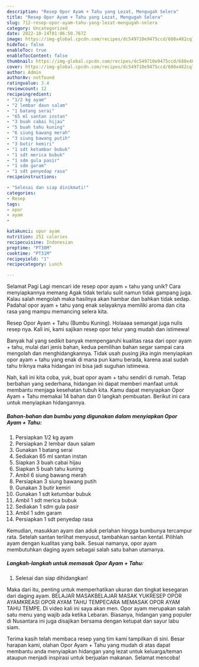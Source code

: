```yaml
---
description: "Resep Opor Ayam + Tahu yang Lezat, Mengugah Selera"
title: "Resep Opor Ayam + Tahu yang Lezat, Mengugah Selera"
slug: 712-resep-opor-ayam-tahu-yang-lezat-mengugah-selera
category: Uncategorized
date: 2022-10-14T01:06:50.767Z
image: https://img-global.cpcdn.com/recipes/dc549710e9475ccd/680x482cq70/opor-ayam-tahu-foto-resep-utama.jpg
hideToc: false
enableToc: true
enableTocContent: false
thumbnail: https://img-global.cpcdn.com/recipes/dc549710e9475ccd/680x482cq70/opor-ayam-tahu-foto-resep-utama.jpg
cover: https://img-global.cpcdn.com/recipes/dc549710e9475ccd/680x482cq70/opor-ayam-tahu-foto-resep-utama.jpg
author: Admin
authorAv: notfound
ratingvalue: 3.4
reviewcount: 12
recipeingredient:
- "1/2 kg ayam"
- "2 lembar daun salam"
- "1 batang serai"
- "65 ml santan instan"
- "3 buah cabai hijau"
- "5 buah tahu kuning"
- "6 siung bawang merah"
- "3 siung bawang putih"
- "3 butir kemiri"
- "1 sdt ketumbar bubuk"
- "1 sdt merica bubuk"
- "1 sdm gula pasir"
- "1 sdm garam"
- "1 sdt penyedap rasa"
recipeinstructions:

- "Selesai dan siap dinikmati!"
categories:
- Resep
tags:
- opor
- ayam
- 

katakunci: opor ayam  
nutrition: 251 calories
recipecuisine: Indonesian
preptime: "PT30M"
cooktime: "PT31M"
recipeyield: "1"
recipecategory: Lunch

---
```



Selamat Pagi Lagi mencari ide resep opor ayam + tahu yang unik? Cara menyiapkannya memang Agak tidak terlalu sulit namun tidak gampang juga. Kalau salah mengolah maka hasilnya akan hambar dan bahkan tidak sedap. Padahal opor ayam + tahu yang enak selayaknya memiliki aroma dan cita rasa yang mampu memancing selera kita.


Resep Opor Ayam + Tahu (Bumbu Kuning). Holaaaa semangat juga nulis resep nya. Kali ini, kami sajikan resep opor telur yang mudah dan istimewa!

Banyak hal yang sedikit banyak mempengaruhi kualitas rasa dari opor ayam + tahu, mulai dari jenis bahan, kedua pemilihan bahan segar sampai cara mengolah dan menghidangkannya. Tidak usah pusing jika ingin menyiapkan opor ayam + tahu yang enak di mana pun kamu berada, karena asal sudah tahu triknya maka hidangan ini bisa jadi suguhan istimewa.


Nah, kali ini kita coba, yuk, buat opor ayam + tahu sendiri di rumah. Tetap berbahan yang sederhana, hidangan ini dapat memberi manfaat untuk membantu menjaga kesehatan tubuh kita. Kamu dapat menyiapkan Opor Ayam + Tahu memakai 14 bahan dan 0 langkah pembuatan. Berikut ini cara untuk menyiapkan hidangannya.

<!--inarticleads1-->

##### Bahan-bahan dan bumbu yang digunakan dalam menyiapkan Opor Ayam + Tahu:

1. Persiapkan 1/2 kg ayam
1. Persiapkan 2 lembar daun salam
1. Gunakan 1 batang serai
1. Sediakan 65 ml santan instan
1. Siapkan 3 buah cabai hijau
1. Siapkan 5 buah tahu kuning
1. Ambil 6 siung bawang merah
1. Persiapkan 3 siung bawang putih
1. Gunakan 3 butir kemiri
1. Gunakan 1 sdt ketumbar bubuk
1. Ambil 1 sdt merica bubuk
1. Sediakan 1 sdm gula pasir
1. Ambil 1 sdm garam
1. Persiapkan 1 sdt penyedap rasa


Kemudian, masukkan ayam dan aduk perlahan hingga bumbunya tercampur rata. Setelah santan terlihat menyusut, tambahkan santan kental. Pilihlah ayam dengan kualitas yang baik. Sesuai namanya, opor ayam membutuhkan daging ayam sebagai salah satu bahan utamanya. 

<!--inarticleads2-->

##### Langkah-langkah untuk memasak Opor Ayam + Tahu:


1. Selesai dan siap dihidangkan!

Maka dari itu, penting untuk memperhatikan ukuran dan tingkat kesegaran dari daging ayam. BELAJAR MASAKBELAJAR MASAK YUKRESEP OPOR AYAMKREASI OPOR AYAM TAHU TEMPECARA MEMASAK OPOR AYAM TAHU TEMPE. Di video kali ini saya akan men. Opor ayam merupakan salah satu menu yang wajib ada ketika Lebaran. Biasanya, hidangan yang populer di Nusantara ini juga disajikan bersama dengan ketupat dan sayur labu siam. 

Terima kasih telah membaca resep yang tim kami tampilkan di sini. Besar harapan kami, olahan Opor Ayam + Tahu yang mudah di atas dapat membantu anda menyiapkan hidangan yang lezat untuk keluarga/teman ataupun menjadi inspirasi untuk berjualan makanan. Selamat mencoba!
